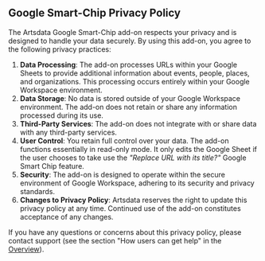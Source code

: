 
Google Smart-Chip Privacy Policy
--------------
The Artsdata Google Smart-Chip add-on respects your privacy and is designed to handle your data securely. By using this add-on, you agree to the following privacy practices:

1. **Data Processing**: The add-on processes URLs within your Google Sheets to provide additional information about events, people, places, and organizations. This processing occurs entirely within your Google Workspace environment.
2. **Data Storage**: No data is stored outside of your Google Workspace environment. The add-on does not retain or share any information processed during its use.
3. **Third-Party Services**: The add-on does not integrate with or share data with any third-party services.
4. **User Control**: You retain full control over your data. The add-on functions essentially in read-only mode. It only edits the Google Sheet if the user chooses to take use the _"Replace URL with its title?"_ Google Smart Chip feature.
6. **Security**: The add-on is designed to operate within the secure environment of Google Workspace, adhering to its security and privacy standards.
7. **Changes to Privacy Policy**: Artsdata reserves the right to update this privacy policy at any time. Continued use of the add-on constitutes acceptance of any changes.

If you have any questions or concerns about this privacy policy, please contact support (see the section "How users can get help" in the [Overview](google-smart-chip.html)).
